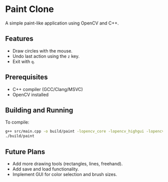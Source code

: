 # Paint Clone

A simple paint-like application using OpenCV and C++.

## Features
- Draw circles with the mouse.
- Undo last action using the `z` key.
- Exit with `q`.

## Prerequisites
- C++ compiler (GCC/Clang/MSVC)
- OpenCV installed

## Building and Running
To compile:
```bash
g++ src/main.cpp -o build/paint -lopencv_core -lopencv_highgui -lopencv_imgproc
./build/paint
```

## Future Plans
- Add more drawing tools (rectangles, lines, freehand).
- Add save and load functionality.
- Implement GUI for color selection and brush sizes.
